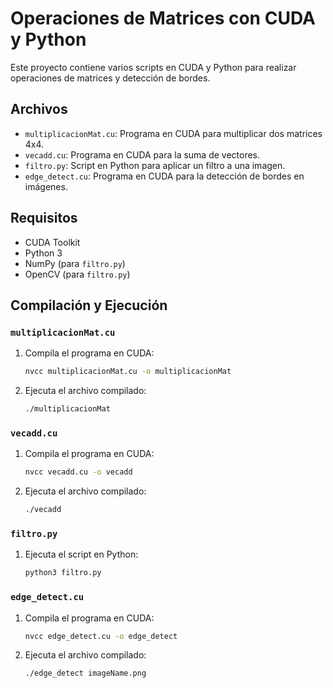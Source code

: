 # Operaciones de Matrices con CUDA y Python

Este proyecto contiene varios scripts en CUDA y Python para realizar operaciones de matrices y detección de bordes.

## Archivos

- `multiplicacionMat.cu`: Programa en CUDA para multiplicar dos matrices 4x4.
- `vecadd.cu`: Programa en CUDA para la suma de vectores.
- `filtro.py`: Script en Python para aplicar un filtro a una imagen.
- `edge_detect.cu`: Programa en CUDA para la detección de bordes en imágenes.

## Requisitos

- CUDA Toolkit
- Python 3
- NumPy (para `filtro.py`)
- OpenCV (para `filtro.py`)

## Compilación y Ejecución

### `multiplicacionMat.cu`

1. Compila el programa en CUDA:
    ```sh
    nvcc multiplicacionMat.cu -o multiplicacionMat
    ```

2. Ejecuta el archivo compilado:
    ```sh
    ./multiplicacionMat
    ```

### `vecadd.cu`

1. Compila el programa en CUDA:
    ```sh
    nvcc vecadd.cu -o vecadd
    ```

2. Ejecuta el archivo compilado:
    ```sh
    ./vecadd
    ```

### `filtro.py`

1. Ejecuta el script en Python:
    ```sh
    python3 filtro.py
    ```

### `edge_detect.cu`

1. Compila el programa en CUDA:
    ```sh
    nvcc edge_detect.cu -o edge_detect
    ```

2. Ejecuta el archivo compilado:
    ```sh
    ./edge_detect imageName.png
    ```

